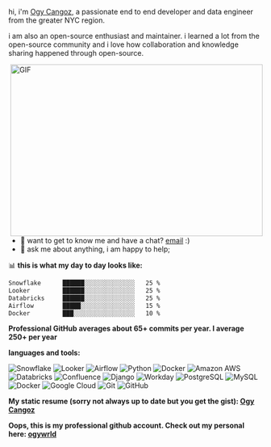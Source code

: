 hi, i'm [Ogy Cangoz](https://myportfoliobucket-ogyworld.s3.amazonaws.com/my_portfolio/index.html), a passionate end to end developer and data engineer from the greater NYC region.

i am also an open-source enthusiast and maintainer. i learned a lot from the open-source community and i love how collaboration and knowledge sharing happened through open-source.


  <img align="right" alt="GIF" src="https://github.com/ogyWorldz/ogyWorldz/blob/main/code.gif" width="500" height="340" />
  
- 💼 want to get to know me and have a chat? [email](mailto:ocangoz2@gmail.com) :)
- 💬 ask me about anything, i am happy to help;


📊 **this is what my day to day looks like:**
<!--START_SECTION:waka-->

```txt
Snowflake      ██████░░░░░░░░░░░░░░   25 %
Looker         ██████░░░░░░░░░░░░░░   25 %
Databricks     ██████░░░░░░░░░░░░░░   25 %
Airflow        █████░░░░░░░░░░░░░░░   15 %
Docker         ███░░░░░░░░░░░░░░░░░   10 %
```

**Professional GitHub averages about 65+ commits per year. I average 250+ per year**


**languages and tools:**  

![Snowflake](https://img.shields.io/badge/-Snowflake-181717?style=flat-square&logo=snowflake)
![Looker](https://img.shields.io/badge/-Looker-181717?style=flat-square&logo=looker)
![Airflow](https://img.shields.io/badge/-Airflow-181717?style=flat-square&logo=Airflow)
![Python](https://img.shields.io/badge/-Python-black?style=flat-square&logo=Python)
![Docker](https://img.shields.io/badge/-Docker-black?style=flat-square&logo=docker)
![Amazon AWS](https://img.shields.io/badge/Amazon%20AWS-232F3E?style=flat-square&logo=amazon-aws)
![Databricks](https://img.shields.io/badge/-Databricks-181717?style=flat-square&logo=databricks)
![Confluence](https://img.shields.io/badge/-Confluence-181717?style=flat-square&logo=Confluence)
![Django](https://img.shields.io/badge/-Django-181717?style=flat-square&logo=Django)
![Workday](https://img.shields.io/badge/-Workday-181717?style=flat-square&logo=Workday)
![PostgreSQL](https://img.shields.io/badge/-PostgreSQL-336791?style=flat-square&logo=postgresql)
![MySQL](https://img.shields.io/badge/-MySQL-black?style=flat-square&logo=mysql)
![Docker](https://img.shields.io/badge/-Docker-black?style=flat-square&logo=docker)
![Google Cloud](https://img.shields.io/badge/Google%20Cloud-black?style=flat-square&logo=google-cloud)
![Git](https://img.shields.io/badge/-Git-black?style=flat-square&logo=git)
![GitHub](https://img.shields.io/badge/-GitHub-181717?style=flat-square&logo=github)


**My static resume (sorry not always up to date but you get the gist): [Ogy Cangoz](https://myportfoliobucket-ogyworld.s3.amazonaws.com/my_portfolio/index.html)**

**Oops, this is my professional github account. Check out my personal here: [ogywrld](https://github.com/ogyWorldz?tab=overview&from=2022-12-01&to=2022-12-31)**
